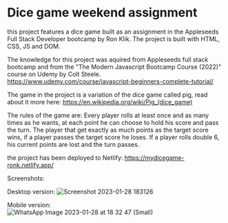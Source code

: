 # Dice game weekend assignment

this project features a dice game built as an assignment in the Appleseeds Full Stack Developer bootcamp by Ron Klik.
The project is built with HTML, CSS, JS and DOM.

The knowledge for this project was aquired from Appleseeds full stack bootcamp and from the "The Modern Javascript Bootcamp Course (2022)" course on Udemy by Colt Steele.
https://www.udemy.com/course/javascript-beginners-complete-tutorial/

The game in the project is a variation of the dice game called pig, read about it more here: 
https://en.wikipedia.org/wiki/Pig_(dice_game)

The rules of the game are:
Every player rolls at least once and as many times as he wants, at each point he can choose to hold his score and pass the turn. The player that get exactly as much points as the target score wins, if a player passes the target score he loses.
If a player rolls double 6, his current points are lost and the turn passes.

the project has been deployed to Netlify: https://mydicegame-ronk.netlify.app/

Screenshots:

Desktop version:
![Screenshot 2023-01-28 183126](https://user-images.githubusercontent.com/121381849/215278038-0f805090-e9a5-42bf-bd66-09ac5f56c6d7.png)

Mobile version: <br>
![WhatsApp Image 2023-01-28 at 18 32 47 (Small)](https://user-images.githubusercontent.com/121381849/215278311-bd9cc243-ad1a-4f3a-83f3-4ebabde4fe9a.jpeg)
